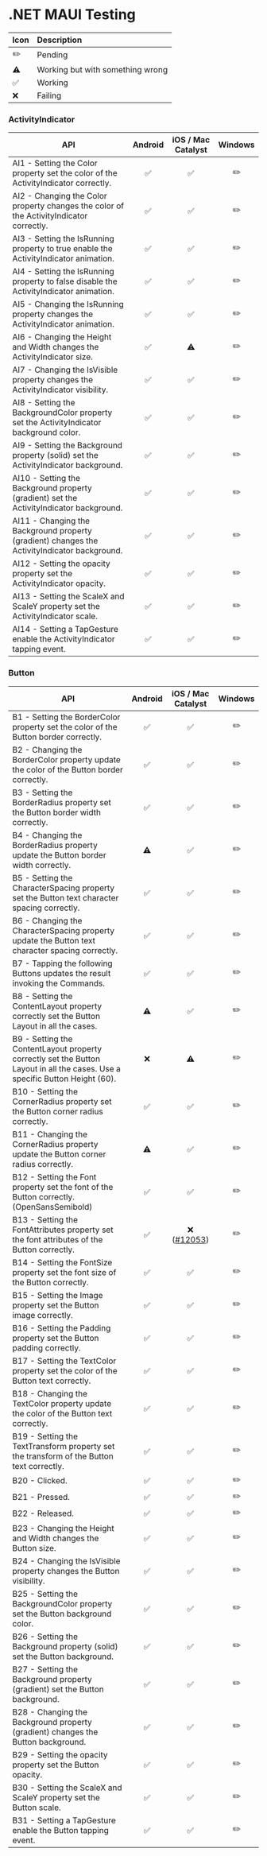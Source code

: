 # .NET MAUI Testing

| Icon | Description |
| ----|:-------|
| ✏️ | Pending
| ⚠️ | Working but with something wrong
| ✅ | Working
| ❌ | Failing

### ActivityIndicator

| API | Android | iOS / Mac Catalyst | Windows |
| ----|:-------:|:------------------:|:-------:|
| AI1 - Setting the Color property set the color of the ActivityIndicator correctly.      | ✅  | ✅ |  ✏️  |
| AI2 - Changing the Color property changes the color of the ActivityIndicator correctly.  | ✅  | ✅ |  ✏️  |
| AI3 - Setting the IsRunning property to true enable the ActivityIndicator animation.  | ✅  | ✅ |  ✏️  |
| AI4 - Setting the IsRunning property to false disable the ActivityIndicator animation.  | ✅  | ✅ |  ✏️  |
| AI5 - Changing the IsRunning property changes the ActivityIndicator animation.  | ✅  | ✅ |  ✏️  |
| AI6 - Changing the Height and Width changes the ActivityIndicator size.  | ✅  | ⚠️ |  ✏️  |
| AI7 - Changing the IsVisible property changes the ActivityIndicator visibility.  | ✅  | ✅ |  ✏️  |
| AI8 - Setting the BackgroundColor property set the ActivityIndicator background color.  | ✅  | ✅ |  ✏️  |
| AI9 - Setting the Background property (solid) set the ActivityIndicator background.  | ✅  | ✅ |  ✏️  |
| AI10 - Setting the Background property (gradient) set the ActivityIndicator background.  | ✅  | ✅ |  ✏️  |
| AI11 - Changing the Background property (gradient) changes the ActivityIndicator background.  | ✅  | ✅ |  ✏️  |
| AI12 - Setting the opacity property set the ActivityIndicator opacity.  | ✅  | ✅ |  ✏️  |
| AI13 - Setting the ScaleX and ScaleY property set the ActivityIndicator scale.  | ✅  | ✅ |  ✏️  |
| AI14 - Setting a TapGesture enable the ActivityIndicator tapping event.  | ✅  | ✅ |  ✏️  |

### Button

| API | Android | iOS / Mac Catalyst | Windows |
| ----|:-------:|:------------------:|:-------:|
| B1 - Setting the BorderColor property set the color of the Button border correctly.      | ✅  | ✅ |  ✏️  |
| B2 - Changing the BorderColor property update the color of the Button border correctly.  | ✅  | ✅ |  ✏️  |
| B3 - Setting the BorderRadius property set the Button border width correctly.  | ✅  | ✅ |  ✏️  |
| B4 - Changing the BorderRadius property update the Button border width correctly.  | ⚠️  | ✅ |  ✏️  |
| B5 - Setting the CharacterSpacing property set the Button text character spacing correctly.  | ✅  | ✅ |  ✏️  |
| B6 - Changing the CharacterSpacing property update the Button text character spacing correctly.  | ✅  | ✅ |  ✏️  |
| B7 - Tapping the following Buttons updates the result invoking the Commands.  | ✅  | ✅ |  ✏️  |
| B8 - Setting the ContentLayout property correctly set the Button Layout in all the cases.  | ⚠️  | ✅ |  ✏️  |
| B9 - Setting the ContentLayout property correctly set the Button Layout in all the cases. Use a specific Button Height (60).  | ❌  | ⚠️ |  ✏️  |
| B10 - Setting the CornerRadius property set the Button corner radius correctly.  | ✅  | ✅ |  ✏️  |
| B11 - Changing the CornerRadius property update the Button corner radius correctly.  | ⚠️  | ✅ |  ✏️  |
| B12 - Setting the Font property set the font of the Button correctly. (OpenSansSemibold)  | ✅  | ✅ |  ✏️  |
| B13 - Setting the FontAttributes property set the font attributes of the Button correctly.  | ✅  | ❌ ([#12053](https://github.com/dotnet/maui/issues/12053)) |  ✏️  |
| B14 - Setting the FontSize property set the font size of the Button correctly.  | ✅  | ✅ |  ✏️  |
| B15 - Setting the Image property set the Button image correctly.  | ✅  | ✅ |  ✏️  |
| B16 - Setting the Padding property set the Button padding correctly.  | ✅  | ✅ |  ✏️  |
| B17 - Setting the TextColor property set the color of the Button text correctly.  | ✅  | ✅ |  ✏️  |
| B18 - Changing the TextColor property update the color of the Button text correctly.  | ✅  | ✅|  ✏️  |
| B19 - Setting the TextTransform property set the transform of the Button text correctly.  | ✅  | ✅ |  ✏️  |
| B20 - Clicked.  | ✅  | ✅ |  ✏️  |
| B21 - Pressed.  | ✅  | ✅ |  ✏️  |
| B22 - Released.  | ✅  | ✅ |  ✏️  |
| B23 - Changing the Height and Width changes the Button size.  | ✅  | ✅ |  ✏️  |
| B24 - Changing the IsVisible property changes the Button visibility.  | ✅  | ✅ |  ✏️  |
| B25 - Setting the BackgroundColor property set the Button background color.  | ✅  | ✅ |  ✏️  |
| B26 - Setting the Background property (solid) set the Button background.  | ✅  | ✅ |  ✏️  |
| B27 - Setting the Background property (gradient) set the Button background.  | ✅  | ✅ |  ✏️  |
| B28 - Changing the Background property (gradient) changes the Button background.  | ✅  | ✅ |  ✏️  |
| B29 - Setting the opacity property set the Button opacity.  | ✅  | ✅ |  ✏️  |
| B30 - Setting the ScaleX and ScaleY property set the Button scale.  | ✅  | ✅ |  ✏️  |
| B31 - Setting a TapGesture enable the Button tapping event.  | ✅  | ✅ |  ✏️  |